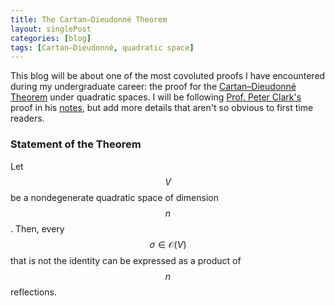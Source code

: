 ```yaml
---
title: The Cartan–Dieudonné Theorem
layout: singlePost
categories: [blog]
tags: [Cartan–Dieudonné, quadratic space]
---
```


This blog will be about one of the most covoluted proofs I have encountered during my undergraduate career: the proof for the [Cartan–Dieudonné Theorem](https://en.wikipedia.org/wiki/Cartan–Dieudonné_theorem) under quadratic spaces. I will be following [Prof. Peter Clark's](http://math.uga.edu/~pete/) proof in his [notes](http://math.uga.edu/~pete/quadraticforms.pdf), but add more details that aren't so obvious to first time readers. 

### Statement of the Theorem
Let $$V$$ be a nondegenerate quadratic space of dimension $$n$$. Then, every $$\sigma \in \mathcal{O}(V)$$ that is not the identity can be expressed as a product of $$n$$ reflections. 


